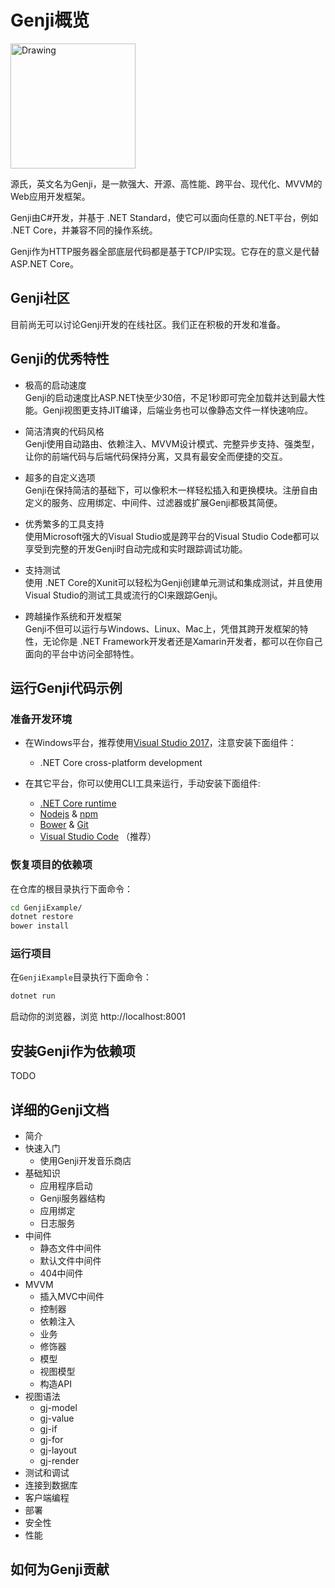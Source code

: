 # Genji概览

<img src="https://oss.aiursoft.com/MyPersonalFiles/genji.jpeg" alt="Drawing" style="width: 200px;"/>

源氏，英文名为Genji，是一款强大、开源、高性能、跨平台、现代化、MVVM的Web应用开发框架。  

Genji由C#开发，并基于 .NET Standard，使它可以面向任意的.NET平台，例如 .NET Core，并兼容不同的操作系统。

Genji作为HTTP服务器全部底层代码都是基于TCP/IP实现。它存在的意义是代替 ASP.NET Core。


## Genji社区

目前尚无可以讨论Genji开发的在线社区。我们正在积极的开发和准备。

## Genji的优秀特性

* 极高的启动速度  
Genji的启动速度比ASP.NET快至少30倍，不足1秒即可完全加载并达到最大性能。Genji视图更支持JIT编译，后端业务也可以像静态文件一样快速响应。

* 简洁清爽的代码风格  
Genji使用自动路由、依赖注入、MVVM设计模式、完整异步支持、强类型，让你的前端代码与后端代码保持分离，又具有最安全而便捷的交互。

* 超多的自定义选项  
Genji在保持简洁的基础下，可以像积木一样轻松插入和更换模块。注册自由定义的服务、应用绑定、中间件、过滤器或扩展Genji都极其简便。

* 优秀繁多的工具支持  
使用Microsoft强大的Visual Studio或是跨平台的Visual Studio Code都可以享受到完整的开发Genji时自动完成和实时跟踪调试功能。

* 支持测试  
使用 .NET Core的Xunit可以轻松为Genji创建单元测试和集成测试，并且使用Visual Studio的测试工具或流行的CI来跟踪Genji。

* 跨越操作系统和开发框架  
Genji不但可以运行与Windows、Linux、Mac上，凭借其跨开发框架的特性，无论你是 .NET Framework开发者还是Xamarin开发者，都可以在你自己面向的平台中访问全部特性。

## 运行Genji代码示例

### 准备开发环境

* 在Windows平台，推荐使用[Visual Studio 2017](https://www.visualstudio.com/)，注意安装下面组件：
    *  .NET Core cross-platform development

* 在其它平台，你可以使用CLI工具来运行，手动安装下面组件:
    * [.NET Core runtime](https://www.microsoft.com/net)
    * [Nodejs](https://nodejs.org/en/) & [npm](https://www.npmjs.com/)
    * [Bower](https://bower.io/) & [Git](https://git-scm.com/)
    * [Visual Studio Code](https://code.visualstudio.com/) （推荐）

### 恢复项目的依赖项

在仓库的根目录执行下面命令：  

```bash
cd GenjiExample/  
dotnet restore  
bower install  
```

### 运行项目

在`GenjiExample`目录执行下面命令：

```bash
dotnet run
```

启动你的浏览器，浏览 http://localhost:8001



## 安装Genji作为依赖项

TODO

## 详细的Genji文档

* 简介
* 快速入门
    * 使用Genji开发音乐商店
* 基础知识
    * 应用程序启动
    * Genji服务器结构
    * 应用绑定
    * 日志服务
* 中间件
    * 静态文件中间件
    * 默认文件中间件
    * 404中间件
* MVVM
    * 插入MVC中间件
    * 控制器
    * 依赖注入
    * 业务
    * 修饰器
    * 模型
    * 视图模型
    * 构造API
* 视图语法
    * gj-model
    * gj-value
    * gj-if
    * gj-for
    * gj-layout
    * gj-render
* 测试和调试
* 连接到数据库
* 客户端编程
* 部署
* 安全性
* 性能


## 如何为Genji贡献